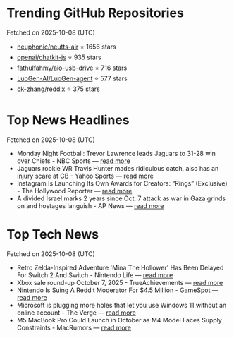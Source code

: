# Trending GitHub Repositories
Fetched on 2025-10-08 (UTC)

- [neuphonic/neutts-air](https://github.com/neuphonic/neutts-air) ⭐ 1656 stars
- [openai/chatkit-js](https://github.com/openai/chatkit-js) ⭐ 935 stars
- [fathulfahmy/aio-usb-drive](https://github.com/fathulfahmy/aio-usb-drive) ⭐ 716 stars
- [LuoGen-AI/LuoGen-agent](https://github.com/LuoGen-AI/LuoGen-agent) ⭐ 577 stars
- [ck-zhang/reddix](https://github.com/ck-zhang/reddix) ⭐ 375 stars

# Top News Headlines
Fetched on 2025-10-08 (UTC)
- Monday Night Football: Trevor Lawrence leads Jaguars to 31-28 win over Chiefs - NBC Sports — [read more](https://www.nbcsports.com/nfl/profootballtalk/rumor-mill/news/monday-night-football-trevor-lawrence-leads-jaguars-to-31-28-win-over-chiefs)
- Jaguars rookie WR Travis Hunter mades ridiculous catch, also has an injury scare at CB - Yahoo Sports — [read more](https://sports.yahoo.com/nfl/article/jaguars-rookie-wr-travis-hunter-makes-ridiculous-catch-also-has-an-injury-scare-at-cb-023448542.html)
- Instagram Is Launching Its Own Awards for Creators: “Rings” (Exclusive) - The Hollywood Reporter — [read more](http://www.hollywoodreporter.com/business/digital/instagram-rings-awards-program-creators-1236392836/)
- A divided Israel marks 2 years since Oct. 7 attack as war in Gaza grinds on and hostages languish - AP News — [read more](https://apnews.com/article/israel-palestinians-hamas-war-news-hostages-2-years-10-07-2025-6f19cb2eee5e05091c74f0e6f1bc356a)

# Top Tech News
Fetched on 2025-10-08 (UTC)
- Retro Zelda-Inspired Adventure 'Mina The Hollower' Has Been Delayed For Switch 2 And Switch - Nintendo Life — [read more](https://www.nintendolife.com/news/2025/10/retro-zelda-inspired-adventure-mina-the-hollower-has-been-delayed-for-switch-2-and-switch)
- Xbox sale round-up October 7, 2025 - TrueAchievements — [read more](https://www.trueachievements.com/n60433/xbox-sale-roundup-october-7-2025)
- Nintendo Is Suing A Reddit Moderator For $4.5 Million - GameSpot — [read more](https://www.gamespot.com/articles/nintendo-is-suing-a-reddit-moderator-for-4-5-million/1100-6535259/)
- Microsoft is plugging more holes that let you use Windows 11 without an online account - The Verge — [read more](https://www.theverge.com/news/793579/microsoft-windows-11-local-account-bypass-workaround-changes)
- M5 MacBook Pro Could Launch in October as M4 Model Faces Supply Constraints - MacRumors — [read more](https://www.macrumors.com/2025/10/06/m5-macbook-pro-launch-possibilities/)
